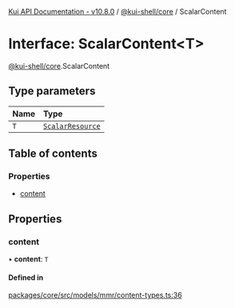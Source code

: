 [Kui API Documentation - v10.8.0](../README.md) / [@kui-shell/core](../modules/kui_shell_core.md) / ScalarContent

# Interface: ScalarContent<T\>

[@kui-shell/core](../modules/kui_shell_core.md).ScalarContent

## Type parameters

| Name | Type                                                            |
| :--- | :-------------------------------------------------------------- |
| `T`  | [`ScalarResource`](../modules/kui_shell_core.md#scalarresource) |

## Table of contents

### Properties

- [content](kui_shell_core.ScalarContent.md#content)

## Properties

### content

• **content**: `T`

#### Defined in

[packages/core/src/models/mmr/content-types.ts:36](https://github.com/kubernetes-sigs/kui/blob/kui/packages/core/src/models/mmr/content-types.ts#L36)

